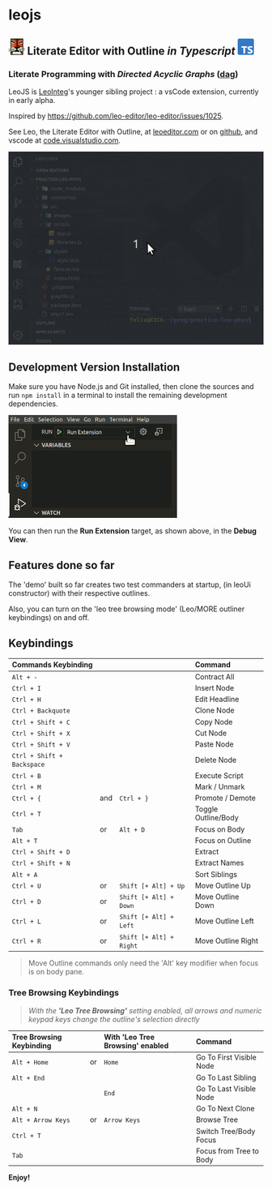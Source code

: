 # leojs

## ![LeoEditor](resources/leoapp.png) Literate Editor with Outline _in Typescript_ ![Typescript](resources/typescript.png)

### Literate Programming with _Directed Acyclic Graphs_ ([dag](https://en.wikipedia.org/wiki/Directed_acyclic_graph))

LeoJS is [LeoInteg](https://github.com/boltex/leointeg#-leo-editor-integration-with-visual-studio-code)'s younger sibling project : a vsCode extension, currently in early alpha.

Inspired by <https://github.com/leo-editor/leo-editor/issues/1025>.

See Leo, the Literate Editor with Outline, at [leoeditor.com](https://leoeditor.com/)
or on [github](https://github.com/leo-editor/leo-editor), and vscode at [code.visualstudio.com](https://code.visualstudio.com/).

![Screenshot](resources/animated-screenshot.gif)

## Development Version Installation

Make sure you have Node.js and Git installed, then clone the sources and run `npm install` in a terminal to install the remaining development dependencies.

![run extension](resources/run-extension.png)

You can then run the **Run Extension** target, as shown above, in the **Debug View**.

## Features done so far

The 'demo' built so far creates two test commanders at startup, (in leoUi constructor) with their respective outlines.

Also, you can turn on the 'leo tree browsing mode' (Leo/MORE outliner keybindings) on and off.



## Keybindings

| Commands Keybinding        |     |                         | Command             |
| :------------------------- | :-- | :---------------------- | :------------------ |
| `Alt + -`                  |     |                         | Contract All        |
| `Ctrl + I`                 |     |                         | Insert Node         |
| `Ctrl + H`                 |     |                         | Edit Headline       |
| `Ctrl + Backquote`         |     |                         | Clone Node          |
| `Ctrl + Shift + C`         |     |                         | Copy Node           |
| `Ctrl + Shift + X`         |     |                         | Cut Node            |
| `Ctrl + Shift + V`         |     |                         | Paste Node          |
| `Ctrl + Shift + Backspace` |     |                         | Delete Node         |
| `Ctrl + B`                 |     |                         | Execute Script      |
| `Ctrl + M`                 |     |                         | Mark / Unmark       |
| `Ctrl + {`                 | and | `Ctrl + }`              | Promote / Demote    |
| `Ctrl + T`                 |     |                         | Toggle Outline/Body |
| `Tab`                      | or  | `Alt + D`               | Focus on Body       |
| `Alt + T`                  |     |                         | Focus on Outline    |
| `Ctrl + Shift + D`         |     |                         | Extract             |
| `Ctrl + Shift + N`         |     |                         | Extract Names       |
| `Alt + A`                  |     |                         | Sort Siblings       |
| `Ctrl + U`                 | or  | `Shift [+ Alt] + Up`    | Move Outline Up     |
| `Ctrl + D`                 | or  | `Shift [+ Alt] + Down`  | Move Outline Down   |
| `Ctrl + L`                 | or  | `Shift [+ Alt] + Left`  | Move Outline Left   |
| `Ctrl + R`                 | or  | `Shift [+ Alt] + Right` | Move Outline Right  |

> Move Outline commands only need the 'Alt' key modifier when focus is on body pane.

### Tree Browsing Keybindings

> _With the **'Leo Tree Browsing'** setting enabled, all arrows and numeric keypad keys change the outline's selection directly_

| Tree Browsing Keybinding |     | With **'Leo Tree Browsing'** enabled | Command                  |
| :----------------------- | :-- | :----------------------------------- | :----------------------- |
| `Alt + Home`             | or  | `Home`                               | Go To First Visible Node |
| `Alt + End`              |     |                                      | Go To Last Sibling       |
|                          |     | `End`                                | Go To Last Visible Node  |
| `Alt + N`                |     |                                      | Go To Next Clone         |
| `Alt + Arrow Keys`       | or  | `Arrow Keys`                         | Browse Tree              |
| `Ctrl + T`               |     |                                      | Switch Tree/Body Focus   |
| `Tab`                    |     |                                      | Focus from Tree to Body  |

**Enjoy!**
